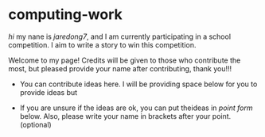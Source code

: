 # computing-work
*hi* my nane is _jaredong7_, and I am currently participating in a school competition. I aim to write a story to win this competition. 

Welcome to my page! Credits will be given to those who contribute the most, but pleased provide your name after contributing, thank you!!!

* You can contribute ideas here. I will be providing space below for you to provide ideas but 

* If you are unsure if the ideas are ok, you can put theideas in *point form* below. Also, please write your name in brackets after your point. (optional)

